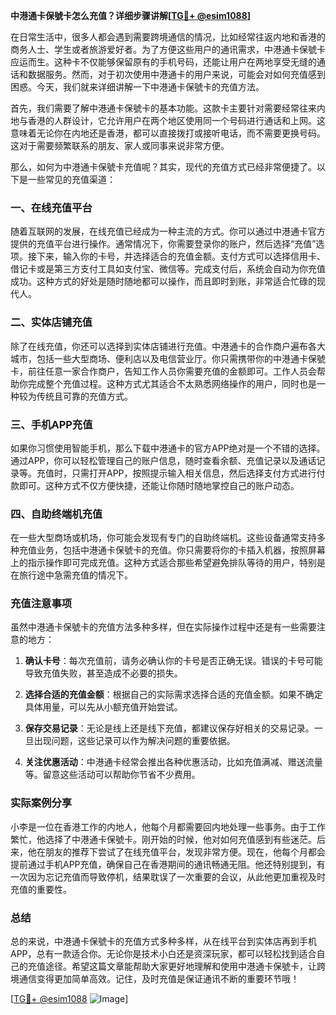 **中港通卡保號卡怎么充值？详细步骤讲解[[TG💪+ @esim1088](https://t.me/s/esim1088)]**

在日常生活中，很多人都会遇到需要跨境通信的情况，比如经常往返内地和香港的商务人士、学生或者旅游爱好者。为了方便这些用户的通讯需求，中港通卡保號卡应运而生。这种卡不仅能够保留原有的手机号码，还能让用户在两地享受无缝的通话和数据服务。然而，对于初次使用中港通卡的用户来说，可能会对如何充值感到困惑。今天，我们就来详细讲解一下中港通卡保號卡的充值方法。

首先，我们需要了解中港通卡保號卡的基本功能。这款卡主要针对需要经常往来内地与香港的人群设计，它允许用户在两个地区使用同一个号码进行通话和上网。这意味着无论你在内地还是香港，都可以直接拨打或接听电话，而不需要更换号码。这对于需要频繁联系的朋友、家人或同事来说非常方便。

那么，如何为中港通卡保號卡充值呢？其实，现代的充值方式已经非常便捷了。以下是一些常见的充值渠道：

### 一、在线充值平台

随着互联网的发展，在线充值已经成为一种主流的方式。你可以通过中港通卡官方提供的充值平台进行操作。通常情况下，你需要登录你的账户，然后选择“充值”选项。接下来，输入你的卡号，并选择适合的充值金额。支付方式可以选择信用卡、借记卡或是第三方支付工具如支付宝、微信等。完成支付后，系统会自动为你充值成功。这种方式的好处是随时随地都可以操作，而且即时到账，非常适合忙碌的现代人。

### 二、实体店铺充值

除了在线充值，你还可以选择到实体店铺进行充值。中港通卡的合作商户遍布各大城市，包括一些大型商场、便利店以及电信营业厅。你只需携带你的中港通卡保號卡，前往任意一家合作商户，告知工作人员你需要充值的金额即可。工作人员会帮助你完成整个充值过程。这种方式尤其适合不太熟悉网络操作的用户，同时也是一种较为传统且可靠的充值方式。

### 三、手机APP充值

如果你习惯使用智能手机，那么下载中港通卡的官方APP绝对是一个不错的选择。通过APP，你可以轻松管理自己的账户信息，随时查看余额、充值记录以及通话记录等。充值时，只需打开APP，按照提示输入相关信息，然后选择支付方式进行付款即可。这种方式不仅方便快捷，还能让你随时随地掌控自己的账户动态。

### 四、自助终端机充值

在一些大型商场或机场，你可能会发现有专门的自助终端机。这些设备通常支持多种充值业务，包括中港通卡保號卡的充值。你只需要将你的卡插入机器，按照屏幕上的指示操作即可完成充值。这种方式适合那些希望避免排队等待的用户，特别是在旅行途中急需充值的情况下。

### 充值注意事项

虽然中港通卡保號卡的充值方法多种多样，但在实际操作过程中还是有一些需要注意的地方：

1. **确认卡号**：每次充值前，请务必确认你的卡号是否正确无误。错误的卡号可能导致充值失败，甚至造成不必要的损失。
   
2. **选择合适的充值金额**：根据自己的实际需求选择合适的充值金额。如果不确定具体用量，可以先从小额充值开始尝试。

3. **保存交易记录**：无论是线上还是线下充值，都建议保存好相关的交易记录。一旦出现问题，这些记录可以作为解决问题的重要依据。

4. **关注优惠活动**：中港通卡经常会推出各种优惠活动，比如充值满减、赠送流量等。留意这些活动可以帮助你节省不少费用。

### 实际案例分享

小李是一位在香港工作的内地人，他每个月都需要回内地处理一些事务。由于工作繁忙，他选择了中港通卡保號卡。刚开始的时候，他对如何充值感到有些迷茫。后来，他在朋友的推荐下尝试了在线充值平台，发现非常方便。现在，他每个月都会提前通过手机APP充值，确保自己在香港期间的通讯畅通无阻。他还特别提到，有一次因为忘记充值而导致停机，结果耽误了一次重要的会议，从此他更加重视及时充值的重要性。

### 总结

总的来说，中港通卡保號卡的充值方式多种多样，从在线平台到实体店再到手机APP，总有一款适合你。无论你是技术小白还是资深玩家，都可以轻松找到适合自己的充值途径。希望这篇文章能帮助大家更好地理解和使用中港通卡保號卡，让跨境通信变得更加简单高效。记住，及时充值是保证通讯不断的重要环节哦！

[[TG💪+ @esim1088](https://t.me/s/esim1088) ![Image](https://i.postimg.cc/4NQfJmqS/Snipaste-2025-05-13-00-14-12.png)]